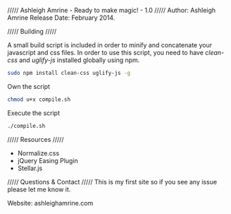 ///// Ashleigh Amrine - Ready to make magic! - 1.0 /////
Author: Ashleigh Amrine
Release Date: February 2014.

///// Building /////

A small build script is included in order to minify and concatenate your javascript and css files. In order to use this script, you need to have *clean-css* and *uglify-js* installed globally using npm.

``` bash
sudo npm install clean-css uglify-js -g
```

Own the script

``` bash
chmod u+x compile.sh
```

Execute the script

``` bash
./compile.sh
```

///// Resources /////
- Normalize.css
- jQuery Easing Plugin
- Stellar.js

///// Questions & Contact /////
This is my first site so if you see any issue please let me know it.

Website: ashleighamrine.com